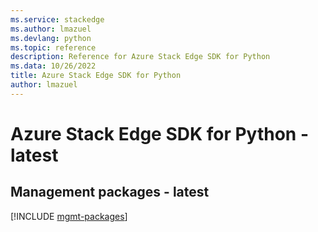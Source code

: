 ```yaml
---
ms.service: stackedge
ms.author: lmazuel
ms.devlang: python
ms.topic: reference
description: Reference for Azure Stack Edge SDK for Python
ms.data: 10/26/2022
title: Azure Stack Edge SDK for Python
author: lmazuel
---
```

# Azure Stack Edge SDK for Python - latest

## Management packages - latest
[!INCLUDE [mgmt-packages](stack-edge-mgmt-index.md)]